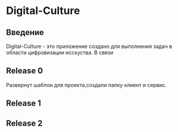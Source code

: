 # Digital-Culture

## Введение

Digital-Culture - это приложение создано для выполнения задач в области цифровизации исскуства. В связи

## Release 0

Развернут шаблон для проекта,создали папку клиент и сервис.

## Release 1

## Release 2
